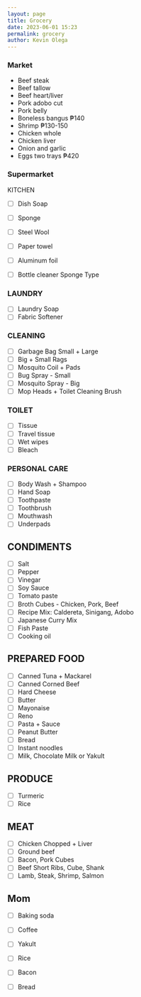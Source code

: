 ```yaml
--- 
layout: page
title: Grocery
date: 2023-06-01 15:23
permalink: grocery 
author: Kevin Olega 
--- 
```



### Market

* Beef steak
* Beef tallow
* Beef heart/liver
* Pork adobo cut
* Pork belly
* Boneless bangus ₱140 
* Shrimp ₱130-150
* Chicken whole
* Chicken liver
* Onion and garlic
* Eggs two trays ₱420


### Supermarket

KITCHEN

- [ ] Dish Soap
- [ ] Sponge
- [ ] Steel Wool
- [ ] Paper towel
- [ ] Aluminum foil
- [ ] Bottle cleaner Sponge Type


### LAUNDRY

- [ ] Laundry Soap
- [ ] Fabric Softener

### CLEANING

- [ ] Garbage Bag Small + Large
- [ ] Big + Small Rags
- [ ] Mosquito Coil + Pads
- [ ] Bug Spray - Small
- [ ] Mosquito Spray - Big
- [ ] Mop Heads + Toilet Cleaning Brush

### TOILET

- [ ] Tissue
- [ ] Travel tissue
- [ ] Wet wipes
- [ ] Bleach

### PERSONAL CARE

- [ ] Body Wash + Shampoo
- [ ] Hand Soap
- [ ] Toothpaste
- [ ] Toothbrush
- [ ] Mouthwash
- [ ] Underpads

## CONDIMENTS

- [ ] Salt
- [ ] Pepper
- [ ] Vinegar
- [ ] Soy Sauce
- [ ] Tomato paste
- [ ] Broth Cubes - Chicken, Pork, Beef
- [ ] Recipe Mix: Caldereta, Sinigang, Adobo
- [ ] Japanese Curry Mix
- [ ] Fish Paste
- [ ] Cooking oil

## PREPARED FOOD

- [ ] Canned Tuna + Mackarel
- [ ] Canned Corned Beef
- [ ] Hard Cheese
- [ ] Butter
- [ ] Mayonaise
- [ ] Reno
- [ ] Pasta + Sauce
- [ ] Peanut Butter
- [ ] Bread
- [ ] Instant noodles
- [ ] Milk, Chocolate Milk or Yakult

## PRODUCE

- [ ] Turmeric
- [ ] Rice

## MEAT

- [ ] Chicken Chopped + Liver
- [ ] Ground beef
- [ ] Bacon, Pork Cubes
- [ ] Beef Short Ribs, Cube, Shank
- [ ] Lamb, Steak, Shrimp, Salmon

## Mom

- [ ] Baking soda
- [ ] Coffee
- [ ] Yakult
- [ ] Rice
- [ ] Bacon
- [ ] Bread


